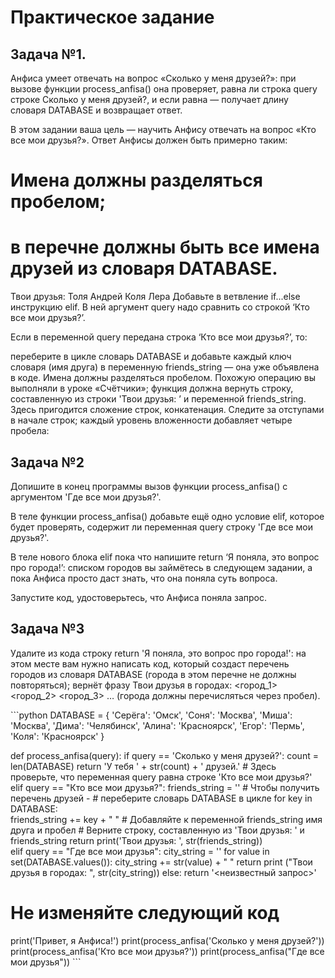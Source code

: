 # Практическое задание
## Задача №1.
Анфиса умеет отвечать на вопрос «Сколько у меня друзей?»: при вызове функции process_anfisa() она проверяет, равна ли строка query строке Сколько у меня друзей?, и если равна — получает длину словаря DATABASE и возвращает ответ.

В этом задании ваша цель — научить Анфису отвечать на вопрос «Кто все мои друзья?». Ответ Анфисы должен быть примерно таким:

# Имена должны разделяться пробелом; 
# в перечне должны быть все имена друзей из словаря DATABASE.
Твои друзья: Толя Андрей Коля Лера
Добавьте в ветвление if...else инструкцию elif. В ней аргумент query надо сравнить со строкой ‘Кто все мои друзья?’.

Если в переменной query передана строка ‘Кто все мои друзья?’, то:

переберите в цикле словарь DATABASE и добавьте каждый ключ словаря (имя друга) в переменную friends_string — она уже объявлена в коде. Имена должны разделяться пробелом. Похожую операцию вы выполняли в уроке «Счётчики»;
функция должна вернуть строку, составленную из строки 'Твои друзья: ’ и переменной friends_string. Здесь пригодится сложение строк, конкатенация.
Следите за отступами в начале строк; каждый уровень вложенности добавляет четыре пробела:

## Задача №2
Допишите в конец программы вызов функции process_anfisa() с аргументом 'Где все мои друзья?'.

В теле функции process_anfisa() добавьте ещё одно условие elif, которое будет проверять, содержит ли переменная query строку 'Где все мои друзья?'.

В теле нового блока elif пока что напишите return ‘Я поняла, это вопрос про города!’: списком городов вы займётесь в следующем задании, а пока Анфиса просто даст знать, что она поняла суть вопроса.

Запустите код, удостоверьтесь, что Анфиса поняла запрос.

## Задача №3
Удалите из кода строку return 'Я поняла, это вопрос про города!': на этом месте вам нужно написать код, который создаст перечень городов из словаря DATABASE (города в этом перечне не должны повторяться); вернёт фразу Твои друзья в городах: <город_1> <город_2> <город_3> … (города должны перечисляться через пробел).

\```python
DATABASE = {
    'Серёга': 'Омск',
    'Соня': 'Москва',
    'Миша': 'Москва',
    'Дима': 'Челябинск',
    'Алина': 'Красноярск',
    'Егор': 'Пермь',
    'Коля': 'Красноярск'
}

def process_anfisa(query):
    if query == 'Сколько у меня друзей?':
        count = len(DATABASE)
        return 'У тебя ' + str(count) + ' друзей.'
    # Здесь проверьте, что переменная query равна строке 'Кто все мои друзья?'
    elif query == "Кто все мои друзья?":
        friends_string = ''
        # Чтобы получить перечень друзей - 
        # переберите словарь DATABASE в цикле
        for key in DATABASE:     
             friends_string += key + " "     # Добавляйте к переменной friends_string имя друга и пробел
        # Верните строку, составленную из 'Твои друзья: ' и friends_string 
        return print('Твои друзья: ', str(friends_string))  
    elif query == "Где все мои друзья":
        city_string = ''
        for value in set(DATABASE.values()):
            city_string += str(value) + " " 
        return print ("Твои друзья в городах: ", str(city_string))
    else:
        return '<неизвестный запрос>'

# Не изменяйте следующий код
print('Привет, я Анфиса!')
print(process_anfisa('Сколько у меня друзей?'))
print(process_anfisa('Кто все мои друзья?'))
print(process_anfisa("Где все мои друзья"))
\```